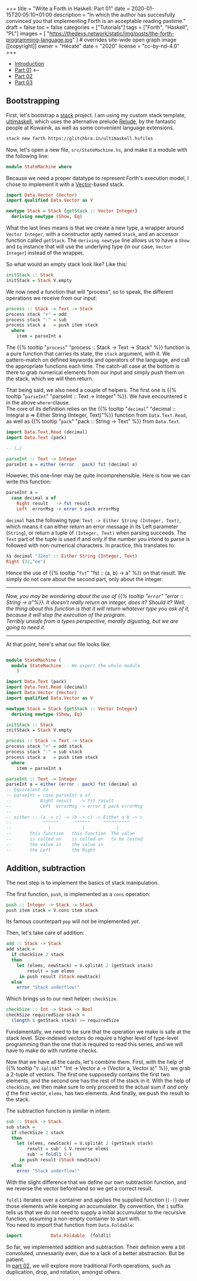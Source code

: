 +++
title = "Write a Forth in Haskell: Part 01"
date = 2020-01-15T20:05:10+01:00
description = "In which the author has succesfully convinced you that implementing Forth is an acceptable reading pastime."
draft = false
toc = false
categories = ["Tutorials"]
tags = ["Forth", "Haskell", "PL"]
images = [
  "https://thedevs.network/static/img/posts/the-forth-programming-language.jpg"
] # overrides site-wide open graph image
[[copyright]]
  owner = "Hécate"
  date = "2020"
  license = "cc-by-nd-4.0"
+++

<!--more-->

* [Introduction](/post/write-a-forth-in-haskell-intro/)
* [Part 01](/post/write-a-forth-in-haskell-part-01/) <-- 
* [Part 02](/post/write-a-forth-in-haskell-part-02/)
* [Part 03](/post/write-a-forth-in-haskell-part-03/)

## Bootstrapping

First, let's bootstrap a [stack](https://docs.haskellstack.org/en/stable/README/) project.
I am using my custom stack template, [ultimaskell](/ultimaskell.hsfiles), which uses the alternative prelude [Relude](https://kowainik.github.io/projects/relude), by the fantastic people at Kowainik, as well as some convenient language extensions.

```bash
stack new farth https://glitchbra.in/ultimaskell.hsfiles
```

Now, let's open a new file, `src/StateMachine.hs`, and make it a module with the following line:

```haskell
module StateMachine where
```

Because we need a proper datatype to represent Forth's execution model, I chose to implement it
with a [Vector](https://hackage.haskell.org/package/vector)-based stack.

```Haskell
import Data.Vector (Vector)
import qualified Data.Vector as V

newtype Stack = Stack {getStack :: Vector Integer}
  deriving newtype (Show, Eq)
```

What the last lines means is that we create a new type, a wrapper around
`Vector Integer`, with a constructor aptly named `Stack`, and an accessor function
called `getStack`.
The `deriving newtype` line allows us to have a `Show` and `Eq` instance that
will use the underlying type (in our case, `Vector Integer`) instead of the wrapper.

So what would an empty stack look like? Like this:

```haskell
initStack :: Stack
initStack = Stack V.empty
```

We now need a function that will “process”, so to speak, the different operations we receive from our input:

```Haskell
process :: Stack -> Text -> Stack
process stack "+" = add
process stack "-" = sub
process stack a   = push item stack
  where
    item = parseInt a
```

The {{% tooltip "`process`" "process :: Stack -> Text -> Stack" %}} function is a pure function that carries its state, the `stack` argument, with it.
We pattern-match on defined keywords and operators of the language, and call the
appropriate functions each time. The catch-all case at the bottom is there to grab numerical elements
from our input and simply push them on the stack, which we will then return.

That being said, we also need a couple of helpers.
The first one is {{% tooltip "`parseInt`" "parseInt :: Text -> Integer" %}}. We have encountered it in the above `where`-clause.  
The core of its definition relies on the {{% tooltip "`decimal`" "decimal :: Integral a => Either String (Integer, Text)"%}} function from `Data.Text.Read`,
as well as {{% tooltip "`pack`" "pack :: String -> Text" %}} from `Data.Text`.

```Haskell
import Data.Text.Read (decimal)
import Data.Text (pack)

-- […]

parseInt :: Text -> Integer
parseInt a = either (error . pack) fst (decimal a)
```

However, this one-liner may be quite incomprehensible.
Here is how we can write this function:

```Haskell
parseInt a = 
  case decimal a of
    Right result   -> fst result
    Left  errorMsg -> error $ pack errorMsg
```

`decimal` has the following type: `Text -> Either String (Integer, Text)`,
which means it can either return an error message in its Left parameter (`String`),
or return a tuple of `(Integer, Text)` when parsing succeeds. The `Text` part of
the tuple is used if and only if the number you intend to parse is followed with non-numerical characters. In practice, this translates to:

```Haskell
λ❯ decimal "32ee" :: Either String (Integer, Text)
Right (32,"ee")
```

Hence the use of {{% tooltip "`fst`" "fst :: (a, b) -> a" %}} on that result.
We simply do not care about the second part, only about the integer.

---
 
*Now, you may be wondering about the use of {{% tooltip "`error`" "error :: String -> a"%}}.
It doesn't really return an integer, does it? Should it? Well, the thing about
this function is that it will return whatever type you ask of it, because it will stop the execution of the program.  
Terribly unsafe from a types perspective, morally digusting, but we are going to need it.*

---

At that point, here's what our file looks like:

```Haskell

module StateMachine (
  module StateMachine -- We export the whole module
    )

import Data.Text (pack)
import Data.Text.Read (decimal)
import Data.Vector (Vector)
import qualified Data.Vector as V

newtype Stack = Stack {getStack :: Vector Integer}
  deriving newtype (Show, Eq)

initStack :: Stack
initStack = Stack V.empty

process :: Stack -> Text -> Stack
process stack "+" = add stack
process stack "-" = sub stack
process stack a   = push item stack
  where
    item = parseInt a

parseInt :: Text -> Integer
parseInt a = either (error . pack) fst (decimal a)
-- Equivalent to
-- parseInt = case parseInt a of
--           Right result   -> fst result
--           Left  errorMsg -> error $ pack errorMsg
-- 
-- either :: (a -> c) -> (b -> c) -> Either a b -> c
--            ^^^^^^      ^^^^^^     ^^^^^^^^^^
--              │            │            │  
--       this function   this function  The value
--       is called on    is called on   to be tested
--       the value in    the value in
--       the Left        the Right
```

## Addition, subtraction


The next step is to implement the basics of stack manipulation. 

The first function, `push`, is implemented as a `cons` operation:

```Haskell
push :: Integer -> Stack -> Stack
push item stack = V.cons item stack
```

Its famous counterpart `pop` will not be implemented *yet*. 

Then, let's take care of addition:

```Haskell
add :: Stack -> Stack
add stack =
  if checkSize 2 stack
  then
    let (elems, newStack) = V.splitAt 2 (getStack stack)
        result = sum elems
     in push result (Stack newStack)
  else
    error "Stack underflow!"
```

Which brings us to our next helper: `checkSize`.

```Haskell
checkSize :: Int -> Stack -> Bool
checkSize requiredSize stack =
  (length $ getStack stack) >= requiredSize
```

Fundamentally, we need to be sure that the operation we make is safe at the
stack level. Size-indexed vectors do require a higher level of type-level programming
than the one that is required to read this series, and we will have to make do with
runtime checks.

Now that we have all the cards, let's combine them.
First, with the help of {{% tooltip "`V.splitAt`" "Int -> Vector a -> (Vector a, Vector a)" %}}, we grab a 2-tuple of vectors. The first one supposedly contains
the first two elements, and the second one has the rest of the stack in it.
With the help of `checkSize`, we then make sure to only proceed to the actual sum if *and only if* the first vector, `elems`, has two elements.
And finally, we push the result to the stack.

The subtraction function is similar in intent:

```Haskell
sub :: Stack -> Stack
sub stack =
  if checkSize 2 stack
  then
    let (elems, newStack) = V.splitAt 2 (getStack stack)
        result = sub' $ V.reverse elems
        sub' = foldl1 (-)
     in push result (Stack newStack)
  else
    error "Stack underflow!"
```

With the slight difference that we define our own subtraction function, and we reverse the vector beforehand so we get a correct result.

`foldl1` iterates over a container and applies the supplied function (`(-)`) over those elements while keeping an accumulator. By convention, the `1` suffix tells us that
we do not need to supply a initial accumulator to the recursive function, assuming a non-empty container to start with.  
You need to import that function from `Data.Foldable`:

```Haskell
import           Data.Foldable  (foldl1)
```

So far, we implemented addition and subtraction. Their definion were a bit convoluted,
unnessarily even, due to a lack of a better abstraction. But be patient.  
In [part 02](/post/write-a-forth-in-haskell-part-02), we will explore more traditional Forth operations, such as duplication, drop, and rotation, amongst others.
